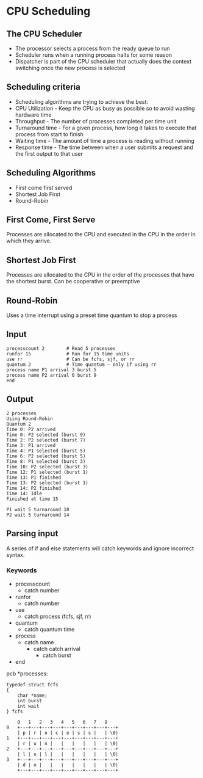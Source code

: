 # CPU Scheduling

## The CPU Scheduler
- The processor selects a process from the ready queue to run
- Scheduler runs when a running process halts for some reason
- Dispatcher is part of the CPU scheduler that actually does the context switching once the new process is selected

## Scheduling criteria
- Scheduling algorithms are trying to achieve the best:
- CPU Utilization - Keep the CPU as busy as possible so to avoid wasting hardware time
- Throughput - The number of processes completed per time unit
- Turnaround time - For a given process, how long it takes to execute that process from start to finish
- Waiting time - The amount of time a process is reading without running
- Response time - The time between when a user submits a request and the first output to that user

## Scheduling Algorithms
- First come first served
- Shortest Job First
- Round-Robin

## First Come, First Serve
Processes are allocated to the CPU and executed in the CPU in the order in which they arrive.

## Shortest Job First
Processes are allocated to the CPU in the order of the processes that have the shortest burst. Can be cooperative or preemptive

## Round-Robin
Uses a time interrupt using a preset time quantum to stop a process


## Input

```
processcount 2        # Read 5 processes
runfor 15             # Run for 15 time units
use rr                # Can be fcfs, sjf, or rr
quantum 2             # Time quantum – only if using rr
process name P1 arrival 3 burst 5
process name P2 arrival 0 burst 9
end
```

## Output

```
2 processes
Using Round-Robin
Quantum 2
Time 0: P2 arrived
Time 0: P2 selected (burst 9)
Time 2: P2 selected (burst 7)
Time 3: P1 arrived
Time 4: P1 selected (burst 5)
Time 6: P2 selected (burst 5)
Time 8: P1 selected (burst 3)
Time 10: P2 selected (burst 3)
Time 12: P1 selected (burst 1)
Time 13: P1 finished
Time 13: P2 selected (burst 1)
Time 14: P2 finished
Time 14: Idle
Finished at time 15

P1 wait 5 turnaround 10
P2 wait 5 turnaround 14
```

## Parsing input
A series of if and else statements will catch keywords and ignore incorrect syntax.

### Keywords
- processcount
    + catch number
- runfor
    + catch number
- use
    + catch process (fcfs, sjf, rr)
- quantum
    + catch quantum time
- process
    + catch name
        + catch catch arrival
            + catch burst
- end

pcb *processes:

```
typedef struct fcfs
{
    char *name;
    int burst
    int wait
} fcfs

    0   1   2   3   4   5   6   7   8
0   +---+---+---+---+---+---+---+---+---+
    | p | r | o | c | e | s | s |   | \0|
1   +---+---+---+---+---+---+---+---+---+
    | r | u | n |   |   |   |   |   | \0|
2   +---+---+---+---+---+---+---+---+---+
    | l | o | l |   |   |   |   |   | \0|
3   +---+---+---+---+---+---+---+---+---+
    | d | o |   |   |   |   |   |   | \0|
    +---+---+---+---+---+---+---+---+---+
```
